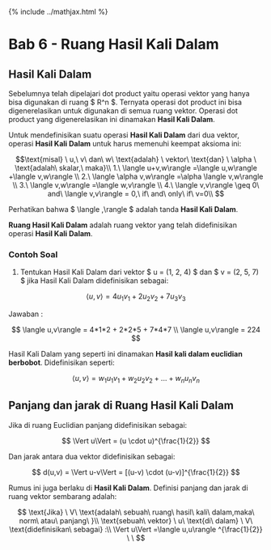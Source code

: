 {% include ../mathjax.html %}

# Bab 6 - Ruang Hasil Kali Dalam

## Hasil Kali Dalam

Sebelumnya telah dipelajari dot product yaitu operasi vektor yang hanya bisa digunakan di ruang $ R^n $. Ternyata operasi dot product ini bisa digenerelasikan untuk digunakan di semua ruang vektor. Operasi dot product yang digenerelasikan ini dinamakan **Hasil Kali Dalam**.

Untuk mendefinisikan suatu operasi **Hasil Kali Dalam** dari dua vektor, operasi **Hasil Kali Dalam** untuk harus memenuhi keempat aksioma ini:

$$\text{misal} \ u,\ v\ dan\ w\ \text{adalah} \ vektor\ \text{dan} \ \alpha \ \text{adalah\ skalar,\ maka}\\
1.\ \langle u+v,w\rangle =\langle u,w\rangle +\langle v,w\rangle \\
2.\ \langle \alpha v,w\rangle =\alpha \langle v,w\rangle \\
3.\ \langle v,w\rangle =\langle w,v\rangle \\
4.\ \langle v,v\rangle \geq 0\ and\ \langle v,v\rangle = 0,\ if\ and\ only\ if\ v=0\\ $$

Perhatikan bahwa $ \langle ,\rangle $ adalah tanda **Hasil Kali Dalam**.

**Ruang Hasil Kali Dalam** adalah ruang vektor yang telah didefinisikan operasi **Hasil Kali Dalam**.

### Contoh Soal

1. Tentukan Hasil Kali Dalam dari vektor $ u = (1, 2, 4) $ dan $ v = (2, 5, 7) $ jika Hasil Kali Dalam didefinisikan sebagai:

$$ \langle u,v\rangle = 4u_{1} v_{1} +2u_{2} v_{2} +7u_{3} v_{3} $$

Jawaban :

$$ \langle u,v\rangle = 4*1*2 + 2*2*5 + 7*4*7 \\
\langle u,v\rangle = 224 $$

Hasil Kali Dalam yang seperti ini dinamakan **Hasil kali dalam euclidian berbobot**. Didefinisikan seperti:

$$ \langle u,v\rangle = w_{1}u_{1} v_{1} +w_{2}u_{2} v_{2} + ... +w_{n}u_{n} v_{n} $$

## Panjang dan jarak di Ruang Hasil Kali Dalam

Jika di ruang Euclidian panjang didefinisikan sebagai:

$$ \Vert u\Vert = (u \cdot u)^{\frac{1}{2}} $$

Dan jarak antara dua vektor didefinisikan sebagai:

$$ d(u,v) = \Vert u-v\Vert = [(u-v) \cdot (u-v)]^{\frac{1}{2}} $$

Rumus ini juga berlaku di **Hasil Kali Dalam**. Definisi panjang dan jarak di ruang vektor sembarang adalah:

$$ \text{Jika} \ V\ \text{adalah\ sebuah\ ruang\ hasil\ kali\ dalam,maka\ norm\ atau\ panjang\ }\\
\text{sebuah\ vektor} \ u\ \text{di\ dalam} \ V\ \text{didefinisikan\ sebagai} :\\
\Vert u\Vert =\langle u,u\rangle ^{\frac{1}{2}} ​\ \ $$
